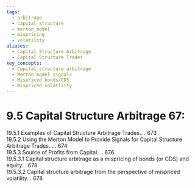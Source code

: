 ```yaml
---
tags:
  - arbitrage
  - capital_structure
  - merton_model
  - mispricing
  - volatility
aliases:
  - Capital Structure Arbitrage
  - Capital Structure Trades
key_concepts:
  - Capital structure arbitrage
  - Merton model signals
  - Mispriced bonds/CDS
  - Mispriced volatility
---
```


# 9.5 Capital Structure Arbitrage 67:  

19.5.1 Examples of Capital Structure Arbitrage Trades.. . 673   
19.5.2 Using the Merton Model to Provide Signals for Capital Structure Arbitrage Trades..... 674   
19.5.3 Source of Profits from Capital.. . 676   
19.5.3.1 Capital structure arbitrage as a mispricing of bonds (or CDS) and equity. . 678   
19.5.3.2 Capital structure arbitrage from the perspective of mispriced volatility. . 678  

